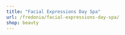 ```yaml
---
title: "Facial Expressions Day Spa"
url: /fredonia/facial-expressions-day-spa/
shop: beauty
---
```

